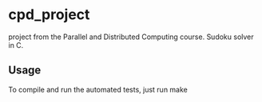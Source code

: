 # cpd_project
project from the Parallel and Distributed Computing course.
Sudoku solver in C.


## Usage
To compile and run the automated tests, just run
	make

